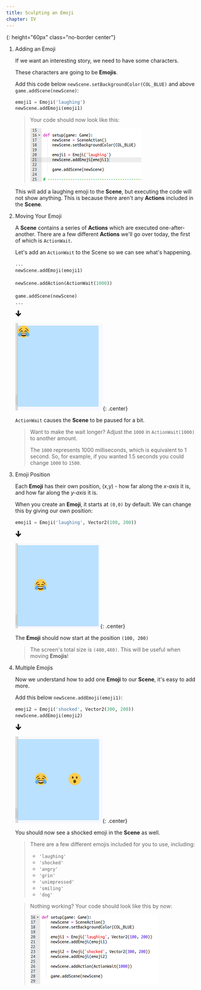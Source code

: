 ```yaml
---
title: Sculpting an Emoji
chapter: IV
---
```

[arrow_down]: /assets/images/core/icons/down_arrow.svg
{: height="60px" class="no-border center"}

1.  Adding an Emoji

    If we want an interesting story, we need to have some characters.
    
    These characters are going to be **Emojis**.

    Add this code below `newScene.setBackgroundColor(COL_BLUE)` and above `game.addScene(newScene)`:

    ```python
    emoji1 = Emoji('laughing')
    newScene.addEmoji(emoji1)
    ```

    > Your code should now look like this:
    > 
    > ![Code view](/assets/images/contrib/emoji/emoji.png)

    This will add a laughing emoji to the **Scene**, but executing the code will not show anything. This is because there aren't any **Actions** included in the **Scene**.

2.  Moving Your Emoji

    A **Scene** contains a series of **Actions** which are executed one-after-another. There are a few different **Actions** we'll go over today, the first of which is `ActionWait`.
    
    Let's add an `ActionWait` to the Scene so we can see what's happening.

    ```python
    ...
    newScene.addEmoji(emoji1)

    newScene.addAction(ActionWait(1000))

    game.addScene(newScene)
    ...
    ```

    ![arrow_down]

    ![Laughing emoji](/assets/images/contrib/emoji/emoji_1.png){: .center}

    `ActionWait` causes the **Scene** to be paused for a bit.

    > Want to make the wait longer? Adjust the `1000` in `ActionWait(1000)` to another amount.
    > 
    > The `1000` represents 1000 milliseconds, which is equivalent to 1 second. So, for example, if you wanted 1.5 seconds you could change `1000` to `1500`.

3.  Emoji Position

    Each **Emoji** has their own position, (x,y) - how far along the *x-axis* it is, and how far along the *y-axis* it is.

    When you create an **Emoji**, it starts at `(0,0)` by default. We can change this by giving our own position:

    ```python
    emoji1 = Emoji('laughing', Vector2(100, 200))
    ```

    ![arrow_down]

    ![Moved laughing emoji](/assets/images/contrib/emoji/emoji_2.png){: .center}

    The **Emoji** should now start at the position `(100, 200)`

    > The screen's total size is `(480,480)`. This will be useful when moving **Emojis**!

4.  Multiple Emojis

    Now we understand how to add one **Emoji** to our **Scene**, it's easy to add more.

    Add this below `newScene.addEmoji(emoji1)`:

    ```python
    emoji2 = Emoji('shocked', Vector2(300, 200))
    newScene.addEmoji(emoji2)
    ```

    ![arrow_down]

    ![Two emoji!](/assets/images/contrib/emoji/emoji_3.png){: .center}

    You should now see a shocked emoji in the **Scene** as well.

    > There are a few different emojis included for you to use, including:
    > * `'laughing'`
    > * `'shocked'`
    > * `'angry'`
    > * `'grin'`
    > * `'unimpressed'`
    > * `'smiling'`
    > * `'dog'`

    > Nothing working? Your code should look like this by now:
    > 
    > ![Current code](/assets/images/contrib/emoji/emoji_4.png)